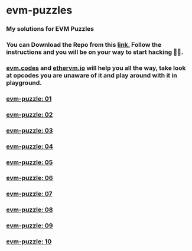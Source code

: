 # evm-puzzles

### My solutions for EVM Puzzles

### You can Download the Repo from this [link.](https://github.com/fvictorio/evm-puzzles) Follow the instructions and you will be on your way to start hacking 🕵🏻.

### [evm.codes](https://www.evm.codes/) and [ethervm.io](https://www.ethervm.io/) will help you all the way, take look at opcodes you are unaware of it and play around with it in playground.

### [evm-puzzle: 01](./Puzzle-01.md)
### [evm-puzzle: 02](./Puzzle-02.md)
### [evm-puzzle: 03](./Puzzle-03.md)
### [evm-puzzle: 04](./Puzzle-04.md)
### [evm-puzzle: 05](./Puzzle-05.md)
### [evm-puzzle: 06](./Puzzle-06.md)
### [evm-puzzle: 07](./Puzzle-07.md)
### [evm-puzzle: 08](./Puzzle-08.md)
### [evm-puzzle: 09](./Puzzle-09.md)
### [evm-puzzle: 10](./Puzzle-10.md)
